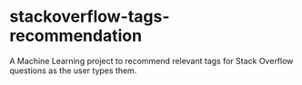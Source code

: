 # stackoverflow-tags-recommendation
A Machine Learning project to recommend relevant tags for Stack Overflow questions as the user types them. 